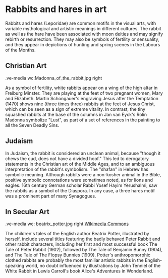 
# Rabbits and hares in art

Rabbits and hares (Leporidae) are common motifs in the visual arts, with variable mythological and artistic meanings in different cultures. The rabbit as well as the hare have been associated with moon deities and may signify rebirth or resurrection. They may also be symbols of fertility or sensuality, and they appear in depictions of hunting and spring scenes in the Labours of the Months.

## Christian Art

.ve-media wc:Madonna_of_the_rabbit.jpg right

As a symbol of fertility, white rabbits appear on a wing of the high altar in Freiburg Minster. They are playing at the feet of two pregnant women, Mary and Elizabeth. Martin Schongauer's engraving Jesus after the Temptation (1470) shows nine (three times three) rabbits at the feet of Jesus Christ, which can be seen as a sign of extreme vitality. In contrast, the tiny squashed rabbits at the base of the columns in Jan van Eyck's Rolin Madonna symbolize "Lust", as part of a set of references in the painting to all the Seven Deadly Sins.

## Judaism

In Judaism, the rabbit is considered an unclean animal, because "though it chews the cud, does not have a divided hoof." This led to derogatory statements in the Christian art of the Middle Ages, and to an ambiguous interpretation of the rabbit's symbolism. The "shafan" in Hebrew has symbolic meaning. Although rabbits were a non-kosher animal in the Bible, positive symbolic connotations were sometimes noted, as for lions and eagles. 16th century German scholar Rabbi Yosef Hayim Yerushalmi, saw the rabbits as a symbol of the Diaspora. In any case, a three hares motif was a prominent part of many Synagogues.

## In Secular Art

.ve-media wc: beatrix_potter.jpg right
[Wikimedia Commons](https://commons.wikimedia.org/wiki/File:Beatrix_Potter_Peter_Rabbit.jpg)

The children's tales of the English author Beatrix Potter, illustrated by herself, include several titles featuring the badly behaved Peter Rabbit and other rabbit characters, including her first and most successful book The Tale of Peter Rabbit (1902), followed by The Tale of Benjamin Bunny (1904), and The Tale of The Flopsy Bunnies (1909). Potter's anthropomorphic clothed rabbits are probably the most familiar artistic rabbits in the English-speaking world, no doubt influenced by illustrations by John Tenniel of the White Rabbit in Lewis Carroll's book Alice's Adventures in Wonderland.
